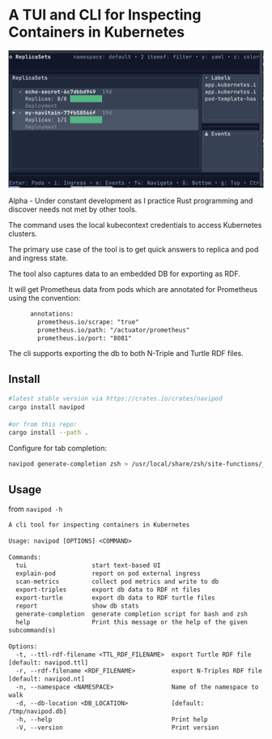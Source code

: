 A TUI and CLI for Inspecting Containers in Kubernetes
============

![an image showing navipod inspecting replicas and pod and ingress](docs/demo.png)

Alpha - Under constant development as I practice Rust programming and discover
needs not met by other tools.

The command uses the local kubecontext credentials to access Kubernetes clusters.

The primary use case of the tool is to get quick answers to replica and pod
and ingress state.

The tool also captures data to an embedded DB for exporting as RDF.

It will get Prometheus data from pods which are annotated for Prometheus
using the convention:

```
      annotations:
        prometheus.io/scrape: "true"
        prometheus.io/path: "/actuator/prometheus"
        prometheus.io/port: "8081"
```

The cli supports exporting the db to both N-Triple and Turtle RDF files.

Install
----------

```bash
#latest stable version via https://crates.io/crates/navipod
cargo install navipod

#or from this repo:
cargo install --path .
```

Configure for tab completion:

```bash
navipod generate-completion zsh > /usr/local/share/zsh/site-functions/_navipod
```

Usage
---------

from `navipod -h`

```
A cli tool for inspecting containers in Kubernetes

Usage: navipod [OPTIONS] <COMMAND>

Commands:
  tui                  start text-based UI
  explain-pod          report on pod external ingress
  scan-metrics         collect pod metrics and write to db
  export-triples       export db data to RDF nt files
  export-turtle        export db data to RDF turtle files
  report               show db stats
  generate-completion  generate completion script for bash and zsh
  help                 Print this message or the help of the given subcommand(s)

Options:
  -t, --ttl-rdf-filename <TTL_RDF_FILENAME>  export Turtle RDF file [default: navipod.ttl]
  -r, --rdf-filename <RDF_FILENAME>          export N-Triples RDF file [default: navipod.nt]
  -n, --namespace <NAMESPACE>                Name of the namespace to walk
  -d, --db-location <DB_LOCATION>            [default: /tmp/navipod.db]
  -h, --help                                 Print help
  -V, --version                              Print version
```

